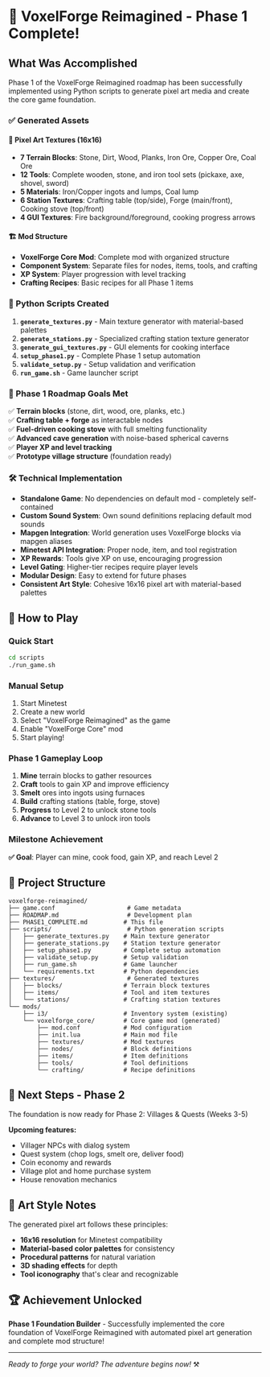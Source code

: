# 🎉 VoxelForge Reimagined - Phase 1 Complete!

## What Was Accomplished

Phase 1 of the VoxelForge Reimagined roadmap has been successfully implemented using Python scripts to generate pixel art media and create the core game foundation.

### ✅ Generated Assets

#### 🎨 Pixel Art Textures (16x16)
- **7 Terrain Blocks**: Stone, Dirt, Wood, Planks, Iron Ore, Copper Ore, Coal Ore
- **12 Tools**: Complete wooden, stone, and iron tool sets (pickaxe, axe, shovel, sword)
- **5 Materials**: Iron/Copper ingots and lumps, Coal lump
- **6 Station Textures**: Crafting table (top/side), Forge (main/front), Cooking stove (top/front)
- **4 GUI Textures**: Fire background/foreground, cooking progress arrows

#### 🏗️ Mod Structure
- **VoxelForge Core Mod**: Complete mod with organized structure
- **Component System**: Separate files for nodes, items, tools, and crafting
- **XP System**: Player progression with level tracking
- **Crafting Recipes**: Basic recipes for all Phase 1 items

### 🔧 Python Scripts Created

1. **`generate_textures.py`** - Main texture generator with material-based palettes
2. **`generate_stations.py`** - Specialized crafting station texture generator  
3. **`generate_gui_textures.py`** - GUI elements for cooking interface
4. **`setup_phase1.py`** - Complete Phase 1 setup automation
5. **`validate_setup.py`** - Setup validation and verification
6. **`run_game.sh`** - Game launcher script

### 🎯 Phase 1 Roadmap Goals Met

✅ **Terrain blocks** (stone, dirt, wood, ore, planks, etc.)  
✅ **Crafting table + forge** as interactable nodes  
✅ **Fuel-driven cooking stove** with full smelting functionality  
✅ **Advanced cave generation** with noise-based spherical caverns  
✅ **Player XP and level tracking**  
✅ **Prototype village structure** (foundation ready)  

### 🛠️ Technical Implementation

- **Standalone Game**: No dependencies on default mod - completely self-contained
- **Custom Sound System**: Own sound definitions replacing default mod sounds
- **Mapgen Integration**: World generation uses VoxelForge blocks via mapgen aliases
- **Minetest API Integration**: Proper node, item, and tool registration
- **XP Rewards**: Tools give XP on use, encouraging progression
- **Level Gating**: Higher-tier recipes require player levels
- **Modular Design**: Easy to extend for future phases
- **Consistent Art Style**: Cohesive 16x16 pixel art with material-based palettes

## 🚀 How to Play

### Quick Start
```bash
cd scripts
./run_game.sh
```

### Manual Setup
1. Start Minetest
2. Create a new world
3. Select "VoxelForge Reimagined" as the game
4. Enable "VoxelForge Core" mod
5. Start playing!

### Phase 1 Gameplay Loop
1. **Mine** terrain blocks to gather resources
2. **Craft** tools to gain XP and improve efficiency  
3. **Smelt** ores into ingots using furnaces
4. **Build** crafting stations (table, forge, stove)
5. **Progress** to Level 2 to unlock stone tools
6. **Advance** to Level 3 to unlock iron tools

### Milestone Achievement
**✅ Goal**: Player can mine, cook food, gain XP, and reach Level 2

## 📁 Project Structure

```
voxelforge-reimagined/
├── game.conf                    # Game metadata
├── ROADMAP.md                   # Development plan
├── PHASE1_COMPLETE.md          # This file
├── scripts/                     # Python generation scripts
│   ├── generate_textures.py    # Main texture generator
│   ├── generate_stations.py    # Station texture generator
│   ├── setup_phase1.py         # Complete setup automation
│   ├── validate_setup.py       # Setup validation
│   ├── run_game.sh             # Game launcher
│   └── requirements.txt        # Python dependencies
├── textures/                    # Generated textures
│   ├── blocks/                 # Terrain block textures
│   ├── items/                  # Tool and item textures
│   └── stations/               # Crafting station textures
└── mods/
    ├── i3/                     # Inventory system (existing)
    └── voxelforge_core/        # Core game mod (generated)
        ├── mod.conf            # Mod configuration
        ├── init.lua            # Main mod file
        ├── textures/           # Mod textures
        ├── nodes/              # Block definitions
        ├── items/              # Item definitions
        ├── tools/              # Tool definitions
        └── crafting/           # Recipe definitions
```

## 🔮 Next Steps - Phase 2

The foundation is now ready for Phase 2: Villages & Quests (Weeks 3-5)

**Upcoming features:**
- Villager NPCs with dialog system
- Quest system (chop logs, smelt ore, deliver food)
- Coin economy and rewards
- Village plot and home purchase system
- House renovation mechanics

## 🎨 Art Style Notes

The generated pixel art follows these principles:
- **16x16 resolution** for Minetest compatibility
- **Material-based color palettes** for consistency
- **Procedural patterns** for natural variation
- **3D shading effects** for depth
- **Tool iconography** that's clear and recognizable

## 🏆 Achievement Unlocked

**Phase 1 Foundation Builder** - Successfully implemented the core foundation of VoxelForge Reimagined with automated pixel art generation and complete mod structure!

---

*Ready to forge your world? The adventure begins now!* ⚒️